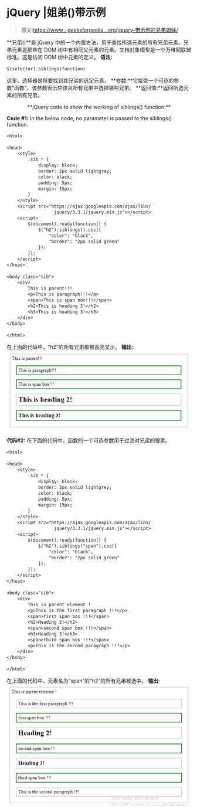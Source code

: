# jQuery |姐弟()带示例

> 原文:[https://www . geeksforgeeks . org/jquery-带示例的兄弟姐妹/](https://www.geeksforgeeks.org/jquery-siblings-with-examples/)

**兄弟()**是 jQuery 中的一个内置方法，用于查找所选元素的所有兄弟元素。兄弟元素是那些在 DOM 树中有相同父元素的元素。文档对象模型是一个万维网联盟标准。这是访问 DOM 树中元素的定义。
**语法:**

```
$(selector).siblings(function)

```

这里，选择器是将要找到其兄弟的选定元素。
**参数:**它接受一个可选的参数“函数”，该参数表示应该从所有兄弟中选择哪些兄弟。
**返回值:**返回所选元素的所有兄弟。

<center>**jQuery code to show the working of siblings() function:**</center>

**Code #1:**
In the below code, no parameter is passed to the siblings() function.

```
<html>

<head>
    <style>
        .sib * {
            display: block;
            border: 2px solid lightgray;
            color: black;
            padding: 5px;
            margin: 15px;
        }
    </style>
    <script src="https://ajax.googleapis.com/ajax/libs/
                  jquery/3.3.1/jquery.min.js"></script>
    <script>
        $(document).ready(function() {
            $("h2").siblings().css({
                "color": "black",
                "border": "2px solid green"
            });
        });
    </script>
</head>

<body class="sib">
    <div>
        This is parent!!!
        <p>This is paragraph!!!</p>
        <span>This is span box!!!</span>
        <h2>This is heading 2!</h2>
        <h3>This is heading 3!</h3>
    </div>
</body>

</html>
```

在上面的代码中，“h2”的所有兄弟都被高亮显示。
**输出:**
![](img/887ae9a07b22ecd6bfa34ff1c709b91d.png)

**代码#2:**
在下面的代码中，函数的一个可选参数用于过滤对兄弟的搜索。

```
<html>

<head>
    <style>
        .sib * {
            display: block;
            border: 2px solid lightgrey;
            color: black;
            padding: 5px;
            margin: 15px;
        }
    </style>
    <script src="https://ajax.googleapis.com/ajax/libs/
                  jquery/3.3.1/jquery.min.js"></script>
    <script>
        $(document).ready(function() {
            $("h2").siblings("span").css({
                "color": "black",
                "border": "2px solid green"
            });
        });
    </script>
</head>

<body class="sib">
    <div>
        This is parent element !
        <p>This is the first paragraph !!!</p>
        <span>first span box !!!</span>
        <h2>Heading 2!</h2>
        <span>second span box !!!</span>
        <h3>Heading 3!</h3>
        <span>third span box !!!</span>
        <p>This is the second paragraph !!!</p>
    </div>
</body>

</html>
```

在上面的代码中，元素名为“span”的“h2”的所有兄弟被选中。
**输出:**
![](img/3ffb48e56f5cf193a01989042898f951.png)
